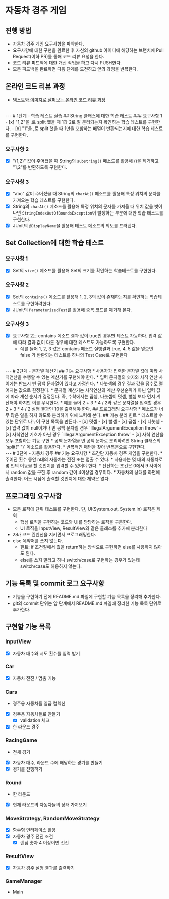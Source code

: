 # 자동차 경주 게임
## 진행 방법
* 자동차 경주 게임 요구사항을 파악한다.
* 요구사항에 대한 구현을 완료한 후 자신의 github 아이디에 해당하는 브랜치에 Pull Request(이하 PR)를 통해 코드 리뷰 요청을 한다.
* 코드 리뷰 피드백에 대한 개선 작업을 하고 다시 PUSH한다.
* 모든 피드백을 완료하면 다음 단계를 도전하고 앞의 과정을 반복한다.

## 온라인 코드 리뷰 과정
* [텍스트와 이미지로 살펴보는 온라인 코드 리뷰 과정](https://github.com/next-step/nextstep-docs/tree/master/codereview)

<br>
---
# 1단계 - 학습 테스트 실습
## String 클래스에 대한 학습 테스트
### 요구사항 1
- [x] "1,2"을 ,로 split 했을 때 1과 2로 잘 분리되는지 확인하는 학습 테스트를 구현한다.
- [x] "1"을 ,로 split 했을 때 1만을 포함하는 배열이 반환되는지에 대한 학습 테스트를 구현한다.

### 요구사항 2
- [x] "(1,2)" 값이 주어졌을 때 String의 `substring()` 메소드를 활용해 ()을 제거하고 "1,2"를 반환하도록 구현한다.

### 요구사항 3
- [x] "abc" 값이 주어졌을 때 String의 `charAt()` 메소드를 활용해 특정 위치의 문자를 가져오는 학습 테스트를 구현한다.
- [x] String의 `charAt()` 메소드를 활용해 특정 위치의 문자를 가져올 때 위치 값을 벗어나면 `StringIndexOutOfBoundsException`이 발생하는 부분에 대한 학습 테스트를 구현한다.
- [x] JUnit의 `@DisplayName`을 활용해 테스트 메소드의 의도를 드러낸다.

## Set Collection에 대한 학습 테스트
### 요구사항 1
- [x] Set의 `size()` 메소드를 활용해 Set의 크기를 확인하는 학습테스트를 구현한다.
### 요구사항 2
- [x] Set의 `contains()` 메소드를 활용해 1, 2, 3의 값이 존재하는지를 확인하는 학습테스트를 구현하려한다.
- [x] JUnit의 `ParameterizedTest`를 활용해 중복 코드를 제거해 본다.
### 요구사항 3
- [x] 요구사항 2는 contains 메소드 결과 값이 true인 경우만 테스트 가능하다. 입력 값에 따라 결과 값이 다른 경우에 대한 테스트도 가능하도록 구현한다.
    * 예를 들어 1, 2, 3 값은 contains 메소드 실행결과 true, 4, 5 값을 넣으면 false 가 반환되는 테스트를 하나의 Test Case로 구현한다

<br>
---
# 2단계 - 문자열 계산기
## 기능 요구사항
* 사용자가 입력한 문자열 값에 따라 사칙연산을 수행할 수 있는 계산기를 구현해야 한다.
* 입력 문자열의 숫자와 사칙 연산 사이에는 반드시 빈 공백 문자열이 있다고 가정한다.
* 나눗셈의 경우 결과 값을 정수로 떨어지는 값으로 한정한다.
* 문자열 계산기는 사칙연산의 계산 우선순위가 아닌 입력 값에 따라 계산 순서가 결정된다. 즉, 수학에서는 곱셈, 나눗셈이 덧셈, 뺄셈 보다 먼저 계산해야 하지만 이를 무시한다.
    * 예를 들어 2 + 3 * 4 / 2와 같은 문자열을 입력할 경우 2 + 3 * 4 / 2 실행 결과인 10을 출력해야 한다. 
## 프로그래밍 요구사항
* 메소드가 너무 많은 일을 하지 않도록 분리하기 위해 노력해 본다.
## 기능 분리 힌트
* 테스트할 수 있는 단위로 나누어 구현 목록을 만든다.
- [x] 덧셈
- [x] 뺄셈
- [x] 곱셈
- [x] 나눗셈
- [x] 입력 값이 null이거나 빈 공백 문자일 경우 `IllegalArgumentException throw`
- [x] 사칙연산 기호가 아닌 경우 `IllegalArgumentException throw`
- [x] 사칙 연산을 모두 포함하는 기능 구현
* 공백 문자열을 빈 공백 문자로 분리하려면 String 클래스의 `split(" ")` 메소드를 활용한다.
* 반복적인 패턴을 찾아 반복문으로 구현한다.

<br>
---
# 3단계 - 자동차 경주
## 기능 요구사항
* 초간단 자동차 경주 게임을 구현한다.
* 주어진 횟수 동안 n대의 자동차는 전진 또는 멈출 수 있다.
* 사용자는 몇 대의 자동차로 몇 번의 이동을 할 것인지를 입력할 수 있어야 한다.
* 전진하는 조건은 0에서 9 사이에서 random 값을 구한 후 random 값이 4이상일 경우이다.
* 자동차의 상태를 화면에 출력한다. 어느 시점에 출력할 것인지에 대한 제약은 없다.

## 프로그래밍 요구사항
- 모든 로직에 단위 테스트를 구현한다. 단, UI(System.out, System.in) 로직은 제외
    - 핵심 로직을 구현하는 코드와 UI를 담당하는 로직을 구분한다.
    - UI 로직을 InputView, ResultView와 같은 클래스를 추가해 분리한다
- 자바 코드 컨벤션을 지키면서 프로그래밍한다.
- else 예약어를 쓰지 않는다.
    - 힌트: if 조건절에서 값을 return하는 방식으로 구현하면 else를 사용하지 않아도 된다.
    - else를 쓰지 말라고 하니 switch/case로 구현하는 경우가 있는데 switch/case도 허용하지 않는다.

## 기능 목록 및 commit 로그 요구사항
- 기능을 구현하기 전에 README.md 파일에 구현할 기능 목록을 정리해 추가한다.
- git의 commit 단위는 앞 단계에서 README.md 파일에 정리한 기능 목록 단위로 추가한다.

## 구현할 기능 목록
### InputView
- [x] 자동차 대수와 시도 횟수를 입력 받기
### Car
- [x] 자동차 전진 / 멈춤 기능
### Cars
- 경주용 자동차들 일급 컬렉션
- [x] 경주용 자동차들로 만들기
    - [x] validation 체크
- [x] 한 라운드 경주
### RacingGame
- 전체 경기
- [x] 자동차 대수, 라운드 수에 해당하는 경기를 만들기
- [x] 경기를 진행하기
### Round
- 한 라운드
- [x] 현재 라운드의 자동차들의 상태 가져오기
### MoveStrategy, RandomMoveStrategy
- [x] 함수형 인터페이스 활용
- [x] 자동차 경주 전진 조건
    - [x] 랜덤 숫자 4 이상이면 전진
### ResultView
- [x] 자동차 경주 실행 결과를 출력하기
### GameManager
- Main

